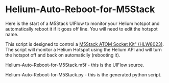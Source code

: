 # Helium-Auto-Reboot-for-M5Stack

Here is the start of a M5Stack UIFlow to monitor your Helium hotspot and automatically reboot it if it goes off line.  You will need to edit the hotspot name.

This script is designed to control a [M5Stack ATOM Socket Kit" (HLW8023)](https://shop.m5stack.com/collections/m5-atom/products/atom-socket-kit-hlw8023-jp-us?variant=39295191744684).  The script will monitor a Helium Hotspot using the Helium API and will turn the hotspot off and back on automaticlly (rebooting it).

Helium-Auto-Reboot-for-M5Stack.m5f - this is the UIFlow source.

Helium-Auto-Reboot-for-M5Stack.py  - this is the generated python script.
